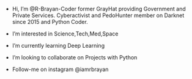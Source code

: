 -  Hi, I’m @R-Brayan-Coder former GrayHat providing Government and Private Services. 
Cyberactivist and PedoHunter member on Darknet since 2015 and Python Coder.


-  I’m interested in Science,Tech,Med,Space
-  I’m currently learning Deep Learning
-  I’m looking to collaborate on Projects with Python
-  Follow-me on instagram @iamrbrayan

<!---
R-Brayan-Coder/R-Brayan-Coder is a ✨ special ✨ repository because its `README.md` (this file) appears on your GitHub profile.
You can click the Preview link to take a look at your changes.
--->
